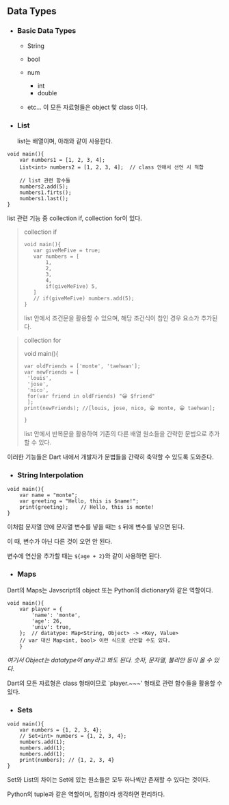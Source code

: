 ## Data Types

- ### Basic Data Types

  - String
  - bool
  - num

    - int
    - double

  - etc...
    이 모든 자료형들은 object 맟 class 이다.

- ### List
  list는 배열이며, 아래와 같이 사용한다.

```
void main(){
    var numbers1 = [1, 2, 3, 4];
    List<int> numbers2 = [1, 2, 3, 4];  // class 안애서 선언 시 적합

    // list 관련 함수들
    numbers2.add(5);
    numbers1.firts();
    numbers1.last();
}
```

list 관련 기능 중 collection if, collection for이 있다.

> collection if
>
> ```
> void main(){
>    var giveMeFive = true;
>    var numbers = [
>        1,
>        2,
>        3,
>        4,
>        if(giveMeFive) 5,
>    ]
>    // if(giveMeFive) numbers.add(5);
> }
> ```
>
> list 안에서 조건문을 활용할 수 있으며, 해당 조건식이 참인 경우 요소가 추가된다.

> collection for
>
> void main(){
>
> ```
> var oldFriends = ['monte', 'taehwan'];
> var newFriends = [
>  'louis',
>  'jose',
>  'nico',
>  for(var friend in oldFriends) "😀 $friend"
>  ];
> print(newFriends); //[louis, jose, nico, 😀 monte, 😀 taehwan];
>
> }
> ```
>
> list 안에서 반복문을 활용하여 기존의 다른 배열 원소들을 간략한 문법으로 추가할 수 있다.

이러한 기능들은 Dart 내에서 개발자가 문법들을 간략히 축약할 수 있도록 도와준다.

- ### String Interpolation

```
void main(){
    var name = "monte";
    var greeting = "Hello, this is $name!";
    print(greeting);    // Hello, this is monte!
}
```

이처럼 문자열 안에 문자열 변수를 넣을 때는 `$` 뒤에 변수를 넣으면 된다.

이 때, 변수가 아닌 다른 것이 오면 안 된다.

변수에 연산을 추가할 때는 `${age + 2}`와 같이 사용하면 된다.

- ### Maps

Dart의 Maps는 Javscript의 object 또는 Python의 dictionary와 같은 역할이다.

```
void main(){
    var player = {
        'name': 'monte',
        'age': 26,
        'univ': true,
    };  // datatype: Map<String, Object> -> <Key, Value>
    // var 대신 Map<int, bool> 이런 식으로 선언할 수도 있다.
    }
```

<i>여기서 Object는 datatype이 any라고 봐도 된다. 숫자, 문자열, 불리안 등이 올 수 있다.</i>

Dart의 모든 자료형은 class 형태이므로 `player.~~~' 형태로 관련 함수들을 활용할 수 있다.

- ### Sets

```
void main(){
    var numbers = {1, 2, 3, 4};
    // Set<int> numbers = {1, 2, 3, 4};
    numbers.add(1);
    numbers.add(1);
    numbers.add(1);
    print(numbers); // {1, 2, 3, 4}
}
```

Set와 List의 차이는 Set에 있는 원소들은 모두 하나씩만 존재할 수 있다는 것이다.

Python의 tuple과 같은 역할이며, 집합이라 생각하면 편리하다.
